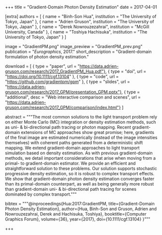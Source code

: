 +++
title = "Gradient-Domain Photon Density Estimation"
date = 2017-04-01

[extra]
authors = [
    { name = "Binh-Son Hua", institution = "The University of Tokyo, Japan" },
    { name = "Adrien Gruson", institution = "The University of Tokyo, Japan" },
    { name = "Derek Nowrouzezahrai", institution = "McGill University, Canada" },
    { name = "Toshiya Hachisuka", institution = "The University of Tokyo, Japan" }
]

image = "GradientPM.png"
image_preview = "GradientPM_prev.png"
publication = "*Eurographics*, 2017."
short_description = "Gradient-domain formulation of photon density estimation."

download = [
    { type = "paper", url = "https://data.adrien-gruson.com/research/2017_GradientPM_Hua.pdf"},
    { type = "doi", url = "https://doi.org/10.1111/cgf.13104" },
    { type = "code", url = "https://github.com/gradientpm/gpm" },
    { type = "slides", url = "https://data.adrien-gruson.com/research/2017_GPM/presentation_GPM.pptx"},
    { type = "additional", desc = "Web interactive comparison and scenes", url = "https://data.adrien-gruson.com/research/2017_GPM/comparison/index.html"}
]

abstract = """The most common solutions to the light transport problem rely on either Monte Carlo (MC) integration or density estimation methods, such as uni- & bi-directional path tracing or photon mapping. Recent gradient-domain extensions of MC approaches show great promise; here, gradients of the final image are estimated numerically (instead of the image intensities themselves) with coherent paths generated from a deterministic shift mapping. We extend gradient-domain approaches to light transport simulation based on density estimation. As with previous gradient-domain methods, we detail important considerations that arise when moving from a primal- to gradient-domain estimator. We provide an efficient and straightforward solution to these problems. Our solution supports stochastic progressive density estimation, so it is robust to complex transport effects. We show that gradient-domain photon density estimation converges faster than its primal-domain counterpart, as well as being generally more robust than gradient-domain uni- & bi-directional path tracing for scenes dominated by complex transport."""

bibtex = """@inproceedings{Hua:2017:GradientPM,
  title={Gradient-Domain Photon Density Estimation},
  author={Hua, Binh-Son and Gruson, Adrien and Nowrouzezahrai, Derek and Hachisuka, Toshiya},
  booktitle={Computer Graphics Forum},
  volume={36},
  year={2017},
  doi={10.1111/cgf.13104}
}"""

+++

